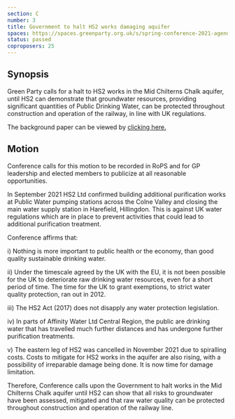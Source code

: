```yaml
---
section: C
number: 3
title: Government to halt HS2 works damaging aquifer
spaces: https://spaces.greenparty.org.uk/s/spring-conference-2021-agenda-forum2/?contentId=78474
status: passed
coproposers: 25
---
```

## Synopsis

Green Party calls for a halt to HS2 works in the Mid Chilterns Chalk aquifer, until HS2 can demonstrate that groundwater resources, providing significant quantities of Public Drinking Water, can be protected throughout construction and operation of the railway, in line with UK regulations.

The background paper can be viewed by [clicking here.](https://hillingdon.greenparty.org.uk/londons-drinking-water/)

## Motion

Conference calls for this motion to be recorded in RoPS and for GP
leadership and elected members to publicize at all reasonable
opportunities.

In September 2021 HS2 Ltd confirmed building additional purification works at Public Water pumping stations across the Colne Valley and closing the main water supply station in Harefield, Hillingdon. This is against UK water regulations which are in place to prevent activities that could lead to additional purification treatment.

Conference affirms that:

i)                    Nothing is more important to public health or the economy, than good quality sustainable drinking water.

ii)                   Under the timescale agreed by the UK with the EU, it is not been possible for the UK to deteriorate raw drinking water resources, even for a short period of time. The time for the UK to grant exemptions, to strict water quality protection, ran out in 2012.

iii)                 The HS2 Act (2017) does not disapply any water protection legislation.

iv)                 In parts of Affinity Water Ltd Central Region, the public are drinking water that has travelled much further distances and has undergone further purification treatments.

v)                  The eastern leg of HS2 was cancelled in November 2021 due to spiralling costs. Costs to mitigate for HS2 works in the aquifer are also rising, with a possibility of irreparable damage being done. It is now time for damage limitation.

Therefore, Conference calls upon the Government to halt works in the Mid Chilterns Chalk aquifer until HS2 can show that all risks to groundwater have been assessed, mitigated and that raw water quality can be protected throughout construction and operation of the railway line.
